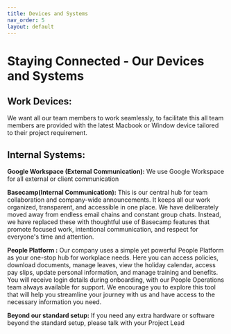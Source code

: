 ```yaml
---
title: Devices and Systems
nav_order: 5
layout: default
---
```

# Staying Connected - Our Devices and Systems

## Work Devices: 
We want all our team members to work seamlessly, to facilitate this all team members are provided with the latest Macbook or Window device tailored to their project requirement. 

## Internal Systems: 
**Google Workspace (External Communication):** We use Google Workspace for all external or client communication 

**Basecamp(Internal Communication):** This is our central hub for team collaboration and company-wide announcements. It keeps all our work organized, transparent, and accessible in one place. We have deliberately moved away from endless email chains and constant group chats. Instead, we have replaced these with thoughtful use of Basecamp features that promote focused work, intentional communication, and respect for everyone's time and attention.

**People Platform :** Our company uses a simple yet powerful People Platform as your one-stop hub for workplace needs. Here you can access policies, download documents, manage leaves, view the holiday calendar, access pay slips, update personal information, and manage training and benefits. You will receive login details during onboarding, with our People Operations team always available for support. We encourage you to explore this tool that will help you streamline your journey with us and have access to the necessary information you need.

**Beyond our standard setup:** If you need any extra hardware or software beyond the standard setup, please talk with your Project Lead 
